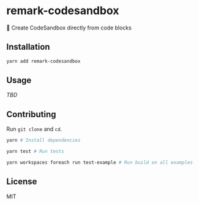 # remark-codesandbox

🎩 Create CodeSandbox directly from code blocks

## Installation

```bash
yarn add remark-codesandbox
```

## Usage

_TBD_

## Contributing

Run `git clone` and `cd`.

```bash
yarn # Install dependencies

yarn test # Run tests

yarn workspaces foreach run test-example # Run build on all examples
```

## License

MIT
